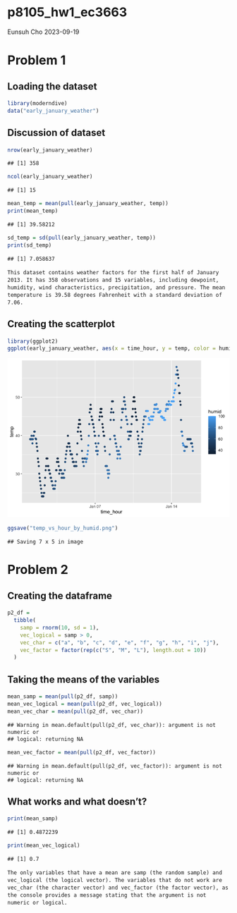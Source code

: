 p8105_hw1_ec3663
================
Eunsuh Cho
2023-09-19

# Problem 1

## Loading the dataset

``` r
library(moderndive)
data("early_january_weather")
```

## Discussion of dataset

``` r
nrow(early_january_weather)
```

    ## [1] 358

``` r
ncol(early_january_weather)
```

    ## [1] 15

``` r
mean_temp = mean(pull(early_january_weather, temp))
print(mean_temp)
```

    ## [1] 39.58212

``` r
sd_temp = sd(pull(early_january_weather, temp))
print(sd_temp)
```

    ## [1] 7.058637

`This dataset contains weather factors for the first half of January 2013. It has 358 observations and 15 variables, including dewpoint, humidity, wind characteristics, precipitation, and pressure. The mean temperature is 39.58 degrees Fahrenheit with a standard deviation of 7.06.`

## Creating the scatterplot

``` r
library(ggplot2)
ggplot(early_january_weather, aes(x = time_hour, y = temp, color = humid)) + geom_point()
```

![](p8105_hw1_ec3663_files/figure-gfm/p1_scatterplot-1.png)<!-- -->

``` r
ggsave("temp_vs_hour_by_humid.png")
```

    ## Saving 7 x 5 in image

# Problem 2

## Creating the dataframe

``` r
p2_df =
  tibble(
    samp = rnorm(10, sd = 1),
    vec_logical = samp > 0,
    vec_char = c("a", "b", "c", "d", "e", "f", "g", "h", "i", "j"),
    vec_factor = factor(rep(c("S", "M", "L"), length.out = 10))
  )
```

## Taking the means of the variables

``` r
mean_samp = mean(pull(p2_df, samp))
mean_vec_logical = mean(pull(p2_df, vec_logical))
mean_vec_char = mean(pull(p2_df, vec_char))
```

    ## Warning in mean.default(pull(p2_df, vec_char)): argument is not numeric or
    ## logical: returning NA

``` r
mean_vec_factor = mean(pull(p2_df, vec_factor))
```

    ## Warning in mean.default(pull(p2_df, vec_factor)): argument is not numeric or
    ## logical: returning NA

## What works and what doesn’t?

``` r
print(mean_samp)
```

    ## [1] 0.4872239

``` r
print(mean_vec_logical)
```

    ## [1] 0.7

`The only variables that have a mean are samp (the random sample) and vec_logical (the logical vector). The variables that do not work are vec_char (the character vector) and vec_factor (the factor vector), as the console provides a message stating that the argument is not numeric or logical.`
